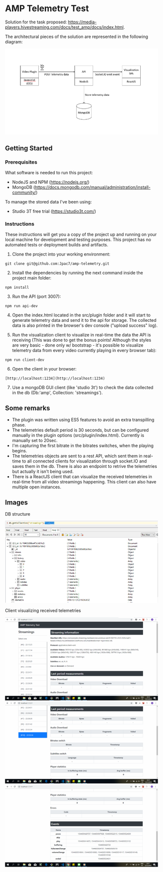 # AMP Telemetry Test

Solution for the task proposed: https://media-players.hivestreaming.com/docs/test_amp/docs/index.html.

The architectural pieces of the solution are represented in the following diagram:

![picture](assets/Architecture.PNG)

## Getting Started

### Prerequisites

What software is needed to run this project:
  * NodeJS and NPM (https://nodejs.org/)
  * MongoDB (https://docs.mongodb.com/manual/administration/install-community/)
  
To manage the stored data I've been using:
  * Studio 3T free trial (https://studio3t.com/)
  
### Instructions

These instructions will get you a copy of the project up and running on your local machine for development and testing purposes. This project has no automated tests or deployment builds and artifacts.

1. Clone the project into your working environment:
```
git clone git@github.com:Jpac7/amp-telemetry.git
```

2. Install the dependencies by running the next command inside the project main folder:
```
npm install
```
 
3. Run the API (port 3007):
```
npm run api-dev
```
  
4. Open the index.html located in the src/plugin folder and it will start to generate telemetry data and send it to the api for storage. The collected data is also printed in the browser's dev console ("upload success" log).

5. Run the visualization client to visualize in real-time the data the API is receiving (This was done to get the bonus points! Although the styles are very basic - done only w/ bootstrap - it's possible to visualize telemetry data from every video currently playing in every browser tab):
```
npm run client-dev 
```

6. Open the client in your browser: 
```
[http://localhost:1234](http://localhost:1234)
```
 
7. Use a mongoDB GUI client (like 'studio 3t') to check the data collected in the db (Db:'amp', Collection: 'streamings').

## Some remarks

 - The plugin was written using ES5 features to avoid an extra transpilling phase.
 - The telemetries default period is 30 seconds, but can be configured manually in the plugin options (src/plugin/index.html). Currently is manually set to 20sec.
 - I'm capturing the first bitrate in the bitrates switches, when the playing begins.
 - The telemetries objects are sent to a rest API, which sent them in real-time to all connected clients for visualization through socket.IO and saves them in the db. There is also an endpoint to retrive the telemetries but actually it isn't being used.
 - There is a ReactJS client that can visualize the received telemetries in real-time from all video streamings happening. This client can also have multiple open instances.
 
 ## Images
 
 DB structure

![picture](assets/Db.PNG)

Client visualizing received telemetries

![picture](assets/ClientApp.PNG)
![picture](assets/ClientApp2.PNG)
![picture](assets/ClientApp3.PNG)







